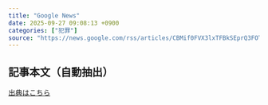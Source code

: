 ```yaml
---
title: "Google News"
date: 2025-09-27 09:08:13 +0900
categories: ["犯罪"]
source: "https://news.google.com/rss/articles/CBMif0FVX3lxTFBkSEprQ3FOT0h2UUJrYU5CYWVjVDdnWEZnUFdSRlB5eHF0bUVJZFZCXzBIMWEtb3hXT3BqMGo0WEc3N0RHU0FIRGtlVUFaZ1hOSTlDYVRDa2dMM0lYSXppOXU0ZGV5bEJNV1pkeW0yMFhQLWNWa3BQLWpyZGFkMkk?oc=5"
---
```


## 記事本文（自動抽出）
<body class="y0K44d EA71Tc" id="readabilityBody"></body>

[出典はこちら](https://news.google.com/rss/articles/CBMif0FVX3lxTFBkSEprQ3FOT0h2UUJrYU5CYWVjVDdnWEZnUFdSRlB5eHF0bUVJZFZCXzBIMWEtb3hXT3BqMGo0WEc3N0RHU0FIRGtlVUFaZ1hOSTlDYVRDa2dMM0lYSXppOXU0ZGV5bEJNV1pkeW0yMFhQLWNWa3BQLWpyZGFkMkk?oc=5)
